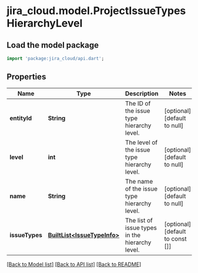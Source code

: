 # jira_cloud.model.ProjectIssueTypesHierarchyLevel

## Load the model package
```dart
import 'package:jira_cloud/api.dart';
```

## Properties
Name | Type | Description | Notes
------------ | ------------- | ------------- | -------------
**entityId** | **String** | The ID of the issue type hierarchy level. | [optional] [default to null]
**level** | **int** | The level of the issue type hierarchy level. | [optional] [default to null]
**name** | **String** | The name of the issue type hierarchy level. | [optional] [default to null]
**issueTypes** | [**BuiltList&lt;IssueTypeInfo&gt;**](IssueTypeInfo.md) | The list of issue types in the hierarchy level. | [optional] [default to const []]

[[Back to Model list]](../README.md#documentation-for-models) [[Back to API list]](../README.md#documentation-for-api-endpoints) [[Back to README]](../README.md)


